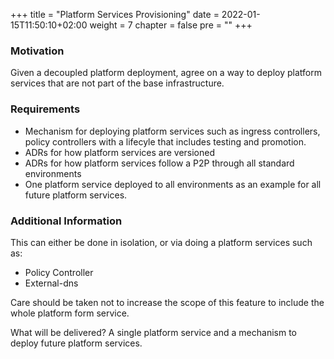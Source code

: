+++
title = "Platform Services Provisioning"
date = 2022-01-15T11:50:10+02:00
weight = 7
chapter = false
pre = "<b></b>"
+++

### Motivation

Given a decoupled platform deployment, agree on a way to deploy platform services that are not part of the base infrastructure.

### Requirements

* Mechanism for deploying platform services such as ingress controllers, policy controllers with a lifecyle that includes testing and promotion.
* ADRs for how platform services are versioned
* ADRs for how platform services follow a P2P through all standard environments
* One platform service deployed to all environments as an example for all future platform services.

### Additional Information
This can either be done in isolation, or via doing a platform services such as:
* Policy Controller
* External-dns

Care should be taken not to increase the scope of this feature to include the whole platform form service.

What will be delivered? A single platform service and a mechanism to deploy future platform services.


